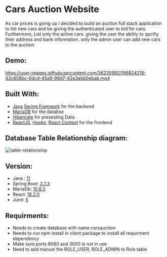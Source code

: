 # Cars Auction Website

As car prices is going up I decided to build an auction full stack application to list new cars and be giving the authenticated user to bid for cars. Furthermore, List only the active cars. giving the user the ability to spcifiy their address and bank information. only the admin user can add new cars to the auction. 

## Demo:


https://user-images.githubusercontent.com/36235992/196824218-42c658bc-6dcd-45a8-99d7-42e3ebb0ebab.mp4



## Built With:

- [Java]() [Spring Framwork]() for the backend
- [MariaDB]() for the databse
- [Hibenrate]() for presesting Data
- [ReactJS](), [Hooks](), [React Context]() for the frontend

## Database Table Relationship diagram:

![table-relationship](https://user-images.githubusercontent.com/36235992/196502431-a4a41202-3b45-4c4a-aabb-6a8c1314d67f.png)

## Version:

- Java : [11]()
- Spring Boot: [2.7.3]()
- MariaDb: [10.8.3]()
- React: [18.2.0]()
- Junit: [5]()

## Requirments:

- Needs to create database with name carsauction
- Needs to run npm install in client package to install all requirment dependency
- Make sure ports 8080 and 3000 is not in use
- Need to add manuel the ROLE_USER, ROLE_ADMIN to Role table
